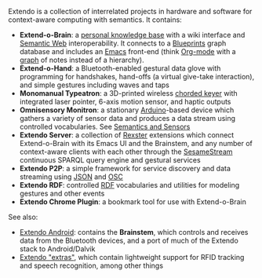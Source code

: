 Extendo is a collection of interrelated projects in hardware and software for context-aware computing with semantics.  It contains:

* **Extend-o-Brain**: a [personal knowledge base](http://en.wikipedia.org/wiki/Personal_knowledge_base) with a wiki interface and [Semantic Web](http://en.wikipedia.org/wiki/Semantic_Web) interoperability.  It connects to a [Blueprints](https://github.com/tinkerpop/blueprints) graph database and includes an [Emacs](http://www.gnu.org/software/emacs/) front-end (think [Org-mode](http://en.wikipedia.org/wiki/Org-mode) with a [graph](http://en.wikipedia.org/wiki/Graph_%28mathematics%29) of notes instead of a hierarchy).
* **Extend-o-Hand**: a Bluetooth-enabled gestural data glove with programming for handshakes, hand-offs (a virtual give-take interaction), and simple gestures including waves and taps
* **Monomanual Typeatron**: a 3D-printed wireless [chorded keyer](http://en.wikipedia.org/wiki/Chorded_keyboard) with integrated laser pointer, 6-axis motion sensor, and haptic outputs
* **Omnisensory Monitron**: a stationary [Arduino](http://www.arduino.cc/)-based device which gathers a variety of sensor data and produces a data stream using controlled vocabularies.  See [Semantics and Sensors](http://www.slideshare.net/joshsh/semantics-and-sensors)
* **Extendo Server**: a collection of [Rexster](https://github.com/tinkerpop/rexster) extensions which connect Extend-o-Brain with its Emacs UI and the Brainstem, and any number of context-aware clients with each other through the [SesameStream](https://github.com/joshsh/sesamestream) continuous SPARQL query engine and gestural services
* **Extendo P2P**: a simple framework for service discovery and data streaming using [JSON](http://json.org/) and [OSC](http://opensoundcontrol.org/)
* **Extendo RDF**: controlled [RDF](http://en.wikipedia.org/wiki/Resource_Description_Framework) vocabularies and utilities for modeling gestures and other events
* **Extendo Chrome Plugin**: a bookmark tool for use with Extend-o-Brain

See also:

* [Extendo Android](http://github.com/joshsh/extendo-android): contains the **Brainstem**, which controls and receives data from the Bluetooth devices, and a port of much of the Extendo stack to Android/Dalvik
* [Extendo "extras"](https://github.com/joshsh/extendo-extras), which contain lightweight support for RFID tracking and speech recognition, among other things
